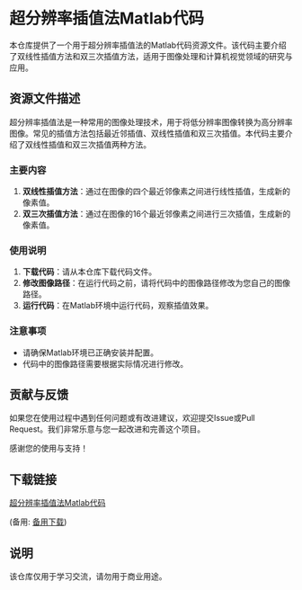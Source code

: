 # 超分辨率插值法Matlab代码

本仓库提供了一个用于超分辨率插值法的Matlab代码资源文件。该代码主要介绍了双线性插值方法和双三次插值方法，适用于图像处理和计算机视觉领域的研究与应用。

## 资源文件描述

超分辨率插值法是一种常用的图像处理技术，用于将低分辨率图像转换为高分辨率图像。常见的插值方法包括最近邻插值、双线性插值和双三次插值。本代码主要介绍了双线性插值和双三次插值两种方法。

### 主要内容

1. **双线性插值方法**：通过在图像的四个最近邻像素之间进行线性插值，生成新的像素值。
2. **双三次插值方法**：通过在图像的16个最近邻像素之间进行三次插值，生成新的像素值。

### 使用说明

1. **下载代码**：请从本仓库下载代码文件。
2. **修改图像路径**：在运行代码之前，请将代码中的图像路径修改为您自己的图像路径。
3. **运行代码**：在Matlab环境中运行代码，观察插值效果。

### 注意事项

- 请确保Matlab环境已正确安装并配置。
- 代码中的图像路径需要根据实际情况进行修改。

## 贡献与反馈

如果您在使用过程中遇到任何问题或有改进建议，欢迎提交Issue或Pull Request。我们非常乐意与您一起改进和完善这个项目。

感谢您的使用与支持！

## 下载链接
[超分辨率插值法Matlab代码](https://pan.quark.cn/s/7b8fe159fa07) 

(备用: [备用下载](https://pan.baidu.com/s/1R3w39VsVWPTo0F0c2l8CSQ?pwd=1234))

## 说明

该仓库仅用于学习交流，请勿用于商业用途。
